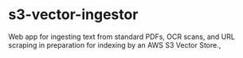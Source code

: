 # s3-vector-ingestor
Web app for ingesting text from standard PDFs, OCR scans, and URL scraping in preparation for indexing by an AWS S3 Vector Store., 
